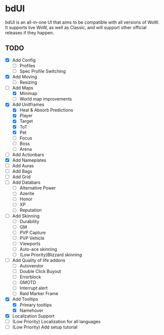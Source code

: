 # bdUI
bdUI is an all-in-one UI that aims to be compatible with all versions of WoW. It supports live WoW, as well as Classic, and will support other official releases if they happen.


## TODO
- [x] Add Config
	- [ ] Profiles
	- [ ] Spec Profile Switching
- [x] Add Moving
	- [ ] Resizing
- [ ] Add Maps
	- [x] Minimap
	- [ ] World map improvements
- [x] Add Unitframes
	- [x] Heal & Absorb Predictions
	- [x] Player
	- [x] Target
	- [x] ToT
	- [x] Pet
	- [ ] Focus
	- [ ] Boss
	- [ ] Arena
- [ ] Add Actionbars
- [x] Add Nameplates
- [ ] Add Auras
- [ ] Add Bags
- [ ] Add Grid
- [ ] Add Databars
	- [ ] Alternative Power
	- [ ] Azerite
	- [ ] Honor
	- [ ] XP
	- [ ] Reputation
- [ ] Add Skinning
	- [ ] Durability
	- [ ] GM
	- [ ] PVP Capture
	- [ ] PVP Vehicle
	- [ ] Viewports
	- [ ] Auto-ace skinning
	- [ ] \(Low Priority)Blizzard skinning
- [ ] Add Quality of life addons
	- [ ] Autovendor
	- [ ] Double Click Buyout
	- [ ] Errorblock
	- [ ] GMOTD
	- [ ] Interrupt alert
	- [ ] Raid Marker Frame
- [x] Add Tooltips
	- [x] Primary tooltips
	- [x] Namehover
- [x] Localization Support
- [ ] \(Low Priority) Localization for all languages
- [ ] \(Low Priority) Add setup tutorial